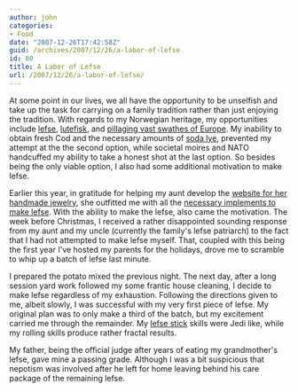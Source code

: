 ```yaml
---
author: john
categories:
- Food
date: "2007-12-26T17:42:58Z"
guid: /archives/2007/12/26/a-labor-of-lefse
id: 80
title: A Labor of Lefse
url: /2007/12/26/a-labor-of-lefse/
---
```


At some point in our lives, we all have the opportunity to be unselfish and take up the task for carrying on a family tradition rather than just enjoying the tradition. With regards to my Norwegian heritage, my opportunities include [lefse](http://en.wikipedia.org/wiki/Lefse), [lutefisk](http://en.wikipedia.org/wiki/Lutefisk), and [pillaging vast swathes of Europe](http://en.wikipedia.org/wiki/Viking). My inability to obtain fresh Cod and the necessary amounts of [soda lye](http://en.wikipedia.org/wiki/Sodium_hydroxide), prevented my attempt at the the second option, while societal moires and NATO handcuffed my ability to take a honest shot at the last option. So besides being the only viable option, I also had some additional motivation to make lefse.

Earlier this year, in gratitude for helping my aunt develop the [website for her handmade jewelry](http://maryellendesigns.com/), she outfitted me with all the [necessary implements to make lefse](http://www.bethanyhousewares.com). With the ability to make the lefse, also came the motivation. The week before Christmas, I received a rather disappointed sounding response from my aunt and my uncle (currently the family's lefse patriarch) to the fact that I had not attempted to make lefse myself. That, coupled with this being the first year I've hosted my parents for the holidays, drove me to scramble to whip up a batch of lefse last minute.

I prepared the potato mixed the previous night. The next day, after a long session yard work followed my some frantic house cleaning, I decide to make lefse regardless of my exhaustion. Following the directions given to me, albeit slowly, I was successful with my very first piece of lefse. My original plan was to only make a third of the batch, but my excitement carried me through the remainder. My [lefse stick](http://lefse%20stick) skills were Jedi like, while my rolling skills produce rather fractal results.

My father, being the official judge after years of eating my grandmother's lefse, gave mine a passing grade. Although I was a bit suspicious that nepotism was involved after he left for home leaving behind his care package of the remaining lefse.